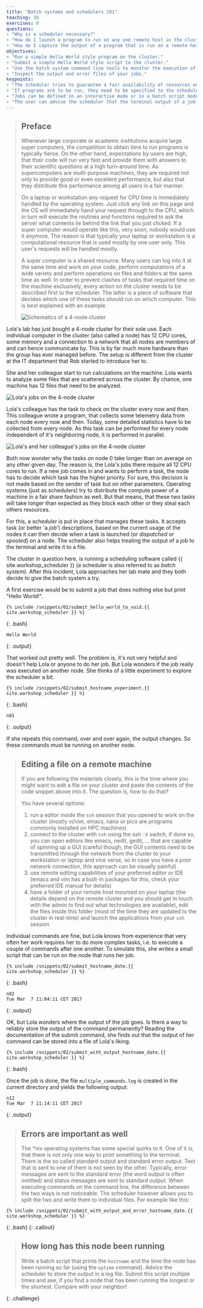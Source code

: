 ```yaml
---
title: "Batch systems and schedulers 101"
teaching: 30
exercises: 0
questions:
- "Why is a scheduler necessary?"
- "How do I launch a program to run on any one remote host in the cluster?"
- "How do I capture the output of a program that is run on a remote host?"
objectives:
- "Run a simple Hello World style program on the cluster."
- "Submit a simple Hello World style script to the cluster."
- "Use the batch system command line tools to monitor the execution of your job."
- "Inspect the output and error files of your jobs."
keypoints:
- "The scheduler tries to guarantee a fair availability of resources on a cluster for all users."
- "If programs are to be run, they need to be specified to the scheduler."
- "Jobs can be defined in an interactive mode or in a batch script mode."
- "The user can advise the scheduler that the terminal output of a job can be redirected to a file on disk."
---
```


>## Preface
>
>Whenever large corporate or academic institutions acquire large super computers, the competition to obtain time to run programs is typically fierce. On the other hand, expectations by users are high, that their code will run very fast and provide them with answers to their scientific questions at a high turn-around time. As supercomputers are multi-purpose machines, they are required not only to provide good or even excellent performance, but also that they distribute this performance among all users in a fair manner.
>
>On a laptop or workstation any request for CPU time is immediately handled by the operating system. Just click any link on this page and the OS will immediately hand your request through to the CPU, which in turn will execute the routines and functions required to ask the server what contents lie behind the link that you just clicked. If a super computer would operate like this, very soon, nobody would use it anymore. The reason is that typically your laptop or workstation is a computational resource that is used mostly by one user only. This user's requests will be handled mostly. 
>
>A super computer is a shared resource. Many users can log into it at the same time and work on your code, perform computations of a wide variety and perform operations on files and folders at the same time as well. In order to prevent clashes of tasks that required time on the machine exclusively, every action on the cluster needs to be described first to the scheduler. The latter is a piece of software that decides which one of these tasks should run on which computer. This is best explained with an example.
>
>![Schematics of a 4-node cluster](../tikz/cluster_schematic.svg)

Lola's lab has just bought a 4-node cluster for their sole use. Each individual computer in the cluster (also called a node) has 12 CPU cores, some memory and a connection to a network that all nodes are members of and can hence communicate by. This is by far much more hardware than the group has ever managed before. The setup is different from the cluster at the IT department that Rob started to introduce her to.

She and her colleague start to run calculations on the machine. Lola wants to analyze some files that are scattered across the cluster. By chance, one machine has 12 files that need to be analyzed.

![Lola's jobs on the 4-node cluster](../tikz/cluster_schematic_lolas_jobs.svg)

Lola's colleague has the task to check on the cluster every now and then. This colleague wrote a program, that collects some telemetry data from each node every now and then. Today, some detailed statistics have to be collected from every node. As this task can be performed for every node independent of it's neighboring node, it is performed in parallel.

![Lola's and her colleague's jobs on the 4-node cluster](../tikz/cluster_schematic_lolas_jobs_and_heartbeat.svg)

Both now wonder why the tasks on node 0 take longer than on average on any other given day. The reason is, the Lola's jobs there require all 12 CPU cores to run. If a new job comes in and wants to perform a task, the node has to decide which task has the higher priority. For sure, this decision is not made based on the sender of task but on other parameters. Operating systems (just as schedulers) try to distribute the compute power of a machine in a fair share fashion as well. But that means, that these two tasks will take longer than expected as they block each other or they steal each others resources.

For this, a _scheduler_ is put in place that manages these tasks. It accepts task (or better 'a _job_') descriptions, based on the current usage of the nodes it can then decide when a task is launched (or _dispatched_ or _spooled_) on a node. The scheduler also helps treating the output of a job to the terminal and write it to a file.

The cluster in question here, is running a scheduling software called {{ site.workshop_scheduler }} (a scheduler is also referred to as _batch system_). After this incident, Lola approaches her lab mate and they both decide to give the batch system a try.

A first exercise would be to submit a job that does nothing else but print "Hello World!".

~~~
{% include /snippets/02/submit_hello_world_to_void.{{ site.workshop_scheduler }} %}
~~~
{: .bash}

~~~
Hello World
~~~
{: .output}


That worked out pretty well. The problem is, it's not very helpful and doesn't help Lola or anyone to do her job. But Lola wonders if the job really was executed on another node. She thinks of a little experiment to explore the scheduler a bit. 

~~~
{% include /snippets/02/submit_hostname_experiment.{{ site.workshop_scheduler }} %}
~~~
{: .bash}

~~~
n01
~~~
{: .output}

If she repeats this command, over and over again, the output changes. So these commands must be running on another node. 

> ## Editing a file on a remote machine
> If you are following the materials closely, this is the time where you might want to edit a file on your cluster and paste the contents of the code snippet above into it. The question is, how to do that?
>
> You have several options: 
> 1. run a editor inside the `ssh` session that you opened to work on the cluster (mostly vi/vim, emacs, nano or pico are programs commonly installed on HPC machines)
> 2. connect to the cluster with `ssh` using the ssh `-X` switch, if done so, you can open editors like emacs, nedit, gedit, ... that are capable of spinning up a GUI (careful though, the GUI contents need to be transmitted through the network from the cluster to your workstation or laptop and vice verse, so in case you have a poor network connection, this approach can be visually painful)
> 3. use remote editing capabilities of your preferred editor or IDE (emacs and vim has a built-in packages for this, check your preferred IDE manual for details)
> 4. have a folder of your remote host mounted on your laptop (the details depend on the remote cluster and you should get in touch with the admin to find out what technologies are available), edit the files inside this folder (most of the time they are updated to the cluster in real-time) and launch the applications from your `ssh` session


Individual commands are fine, but Lola knows from experience that very often her work requires her to do more complex tasks, i.e. to execute a couple of commands after one another. To simulate this, she writes a small script that can be run on the node that runs her job.  

~~~
{% include /snippets/02/submit_hostname_date.{{ site.workshop_scheduler }} %}
~~~
{: .bash}

~~~
n02
Tue Mar  7 11:04:11 CET 2017
~~~
{: .output}

OK, but Lola wonders where the output of the job goes. Is there a way to reliably store the output of the command permanently? Reading the documentation of the submit command, she finds out that the output of her command can be stored into a file of Lola's liking.


~~~
{% include /snippets/02/submit_with_output_hostname_date.{{ site.workshop_scheduler }} %}
~~~
{: .bash}

Once the job is done, the file `multiple_commands.log` is created in the current directory and yields the following output:

~~~
n12
Tue Mar  7 11:14:11 CET 2017
~~~
{: .output}

> ## Errors are important as well
> The *nix operating systems has some special quirks to it. One of it is, that there is not only one way to print something to the terminal. There is the so called standard output and standard error output. Text that is sent to one of them is not seen by the other. Typically, error messages are sent to the standard error (the word output is often omitted) and status messages are sent to standard output. When executing commands on the command line, the difference between the two ways is not noticeable. The scheduler however allows you to split the two and write them to individual files. For example like this:
~~~
{% include /snippets/02/submit_with_output_and_error_hostname_date.{{ site.workshop_scheduler }} %}
~~~
{: .bash}
{: .callout}

> ## How long has this node been running
>
> Write a batch script that prints the `hostname` and the time the node has been running so far (using the `uptime` command). Advice the scheduler to store the output in a log file. Submit this script multiple times and see, if you find a node that has been running the longest or the shortest. Compare with your neighbor! 
>
{: .challenge}
